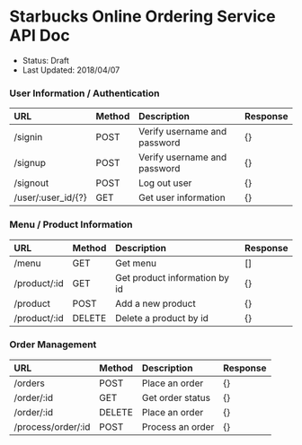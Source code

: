 # Starbucks Online Ordering Service API Doc

* Status: Draft
* Last Updated: 2018/04/07

### User Information / Authentication
| URL        | Method | Description | Response |
|:-----------|:------ | :---------- | :----- |
| /signin    | POST   | Verify username and password | {} |
| /signup    | POST   | Verify username and password | {} |
| /signout   | POST   | Log out user | {} |
| /user/:user_id/{?} | GET   | Get user information | {} |

### Menu / Product Information
| URL        | Method | Description | Response |
|:-----------|:------ | :---------- | :----- |
| /menu      | GET   | Get menu | [] |
| /product/:id| GET   | Get product information by id | {} |
| /product | POST  | Add a new product | {} |
| /product/:id| DELETE| Delete a product by id | {} |

### Order Management
| URL        | Method | Description | Response |
|:-----------|:------ | :---------- | :----- |
| /orders     | POST   | Place an order | {} |
| /order/:id  | GET   | Get order status | {} |
| /order/:id  | DELETE | Place an order | {} |
| /process/order/:id  | POST | Process an order | {} |
